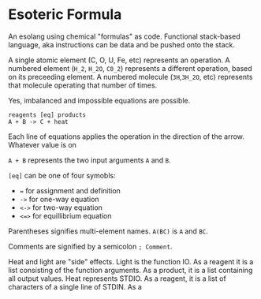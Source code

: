 # Esoteric Formula

An esolang using chemical "formulas" as code. Functional stack-based language, aka instructions can be data and be pushed onto the stack.

A single atomic element (C, O, U, Fe, etc) represents an operation. A numbered element (`H_2`, `H_2O`, `C0_2`) represents a different operation, based on its preceeding element. A numbered molecule (`3H`,`3H_2O`, etc) represents that molecule operating that number of times.

Yes, imbalanced and impossible equations are possible.

```
reagents [eq] products
A + B -> C + heat
```

Each line of equations applies the operation in the direction of the arrow. Whatever value is on 

`A + B` represents the two input arguments `A` and `B`.

`[eq]` can be one of four symobls:

* `=` for assignment and definition
* `->` for one-way equation
* `<->` for two-way equation
* `<=>` for equillibrium equation

Parentheses signifies multi-element names. `A(BC)` is `A` and `BC`.

Comments are signified by a semicolon `; Comment`.

Heat and light are "side" effects. Light is the function IO. As a reagent it is a list consisting of the function arguments. As a product, it is a list containing all output values.
Heat represents STDIO. As a reagent, it is a list of characters of a single line of STDIN. As a 
